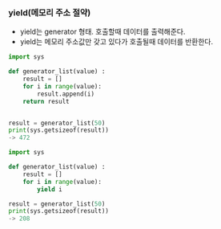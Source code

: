 ### yield(메모리 주소 절약)
- yield는 generator 형태. 호출할때 데이터를 출력해준다. 
- yield는 메모리 주소값만 갖고 있다가 호출될때 데이터를 반환한다.

```python
import sys

def generator_list(value) :
    result = []
    for i in range(value):
        result.append(i)
    return result


result = generator_list(50)
print(sys.getsizeof(result))
-> 472
```

```python
import sys

def generator_list(value) :
    result = []
    for i in range(value):
        yield i

result = generator_list(50)
print(sys.getsizeof(result))
-> 208
```

